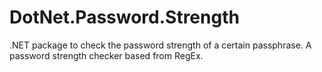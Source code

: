 # DotNet.Password.Strength
.NET package to check the password strength of a certain passphrase. A password strength checker based from RegEx.

